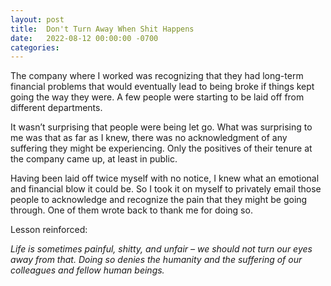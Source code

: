 ```yaml
---
layout: post
title:  Don't Turn Away When Shit Happens
date:   2022-08-12 00:00:00 -0700
categories: 
---
```

The company where I worked was recognizing that they had long-term financial problems that would eventually lead to being broke if things kept going the way they were. A few people were starting to be laid off from different departments.

It wasn’t surprising that people were being let go. What was surprising to me was that as far as I knew, there was no acknowledgment of any suffering they might be experiencing. Only the positives of their tenure at the company came up, at least in public.

Having been laid off twice myself with no notice, I knew what an emotional and financial blow it could be. So I took it on myself to privately email those people to acknowledge and recognize the pain that they might be going through. One of them wrote back to thank me for doing so.

Lesson reinforced:

*Life is sometimes painful, shitty, and unfair &ndash; we should not turn our eyes away from that. Doing so denies the humanity and the suffering of  our colleagues and fellow human beings.*
